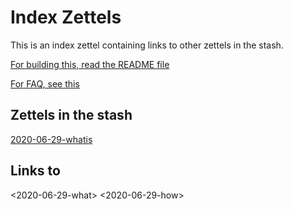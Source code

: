 # Index Zettels

This is an index zettel containing links to other zettels in the stash. 

[For building this, read the README file](README)

[For FAQ, see this](faq)


## Zettels in the stash
[2020-06-29-whatis](2020-06-29-what)

## Links to
<2020-06-29-what>
<2020-06-29-how>
